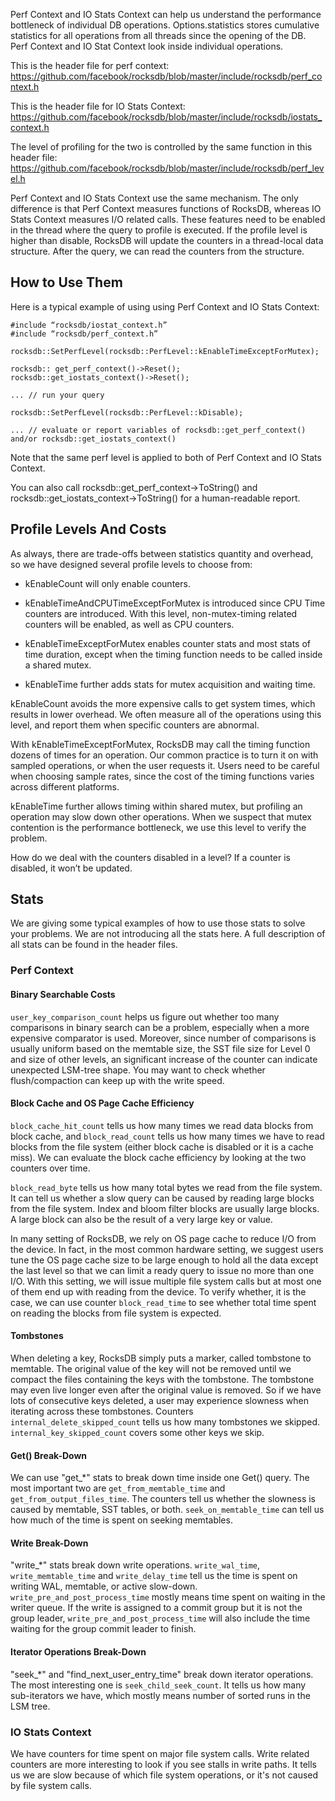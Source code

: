 Perf Context and IO Stats Context can help us understand the performance bottleneck of individual DB operations. Options.statistics stores cumulative statistics for all operations from all threads since the opening of the DB. Perf Context and IO Stat Context look inside individual operations.

This is the header file for perf context: https://github.com/facebook/rocksdb/blob/master/include/rocksdb/perf_context.h 

This is the header file for IO Stats Context: https://github.com/facebook/rocksdb/blob/master/include/rocksdb/iostats_context.h 

The level of profiling for the two is controlled by the same function in this header file: https://github.com/facebook/rocksdb/blob/master/include/rocksdb/perf_level.h

Perf Context and IO Stats Context use the same mechanism. The only difference is that Perf Context measures functions of RocksDB, whereas IO Stats Context measures I/O related calls. These features need to be enabled in the thread where the query to profile is executed. If the profile level is higher than disable, RocksDB will update the counters in a thread-local data structure. After the query, we can read the counters from the structure.

## How to Use Them
Here is a typical example of using using Perf Context and IO Stats Context:

``` 
#include “rocksdb/iostat_context.h”
#include “rocksdb/perf_context.h”

rocksdb::SetPerfLevel(rocksdb::PerfLevel::kEnableTimeExceptForMutex);

rocksdb:: get_perf_context()->Reset();
rocksdb::get_iostats_context()->Reset();

... // run your query

rocksdb::SetPerfLevel(rocksdb::PerfLevel::kDisable);

... // evaluate or report variables of rocksdb::get_perf_context() and/or rocksdb::get_iostats_context()
```
Note that the same perf level is applied to both of Perf Context and IO Stats Context.

You can also call rocksdb::get_perf_context->ToString() and rocksdb::get_iostats_context->ToString() for a human-readable report.

## Profile Levels And Costs
As always, there are trade-offs between statistics quantity and overhead, so we have designed several profile levels to choose from:

* kEnableCount will only enable counters. 

* kEnableTimeAndCPUTimeExceptForMutex is introduced since CPU Time counters are introduced. With this level, non-mutex-timing related counters will be enabled, as well as CPU counters.

* kEnableTimeExceptForMutex enables counter stats and most stats of time duration, except when the timing function needs to be called inside a shared mutex.

* kEnableTime further adds stats for mutex acquisition and waiting time.

kEnableCount avoids the more expensive calls to get system times, which results in lower overhead. We often measure all of the operations using this level, and report them when specific counters are abnormal. 

With kEnableTimeExceptForMutex, RocksDB may call the timing function dozens of times for an operation. Our common practice is to turn it on with sampled operations, or when the user requests it. Users need to be careful when choosing sample rates, since the cost of the timing functions varies across different platforms. 

kEnableTime further allows timing within shared mutex, but profiling an operation may slow down other operations. When we suspect that mutex contention is the performance bottleneck, we use this level to verify the problem.

How do we deal with the counters disabled in a level? If a counter is disabled, it won’t be updated.

## Stats
We are giving some typical examples of how to use those stats to solve your problems. We are not introducing all the stats here. A full description of all stats can be found in the header files.

### Perf Context
#### Binary Searchable Costs
`user_key_comparison_count` helps us figure out whether too many comparisons in binary search can be a problem, especially when a more expensive comparator is used. Moreover, since number of comparisons is usually uniform based on the memtable size, the SST file size for Level 0 and size of other levels, an significant increase of the counter can indicate unexpected LSM-tree shape. You may want to check whether flush/compaction can keep up with the write speed.

#### Block Cache and OS Page Cache Efficiency
`block_cache_hit_count` tells us how many times we read data blocks from block cache, and `block_read_count` tells us how many times we have to read blocks from the file system (either block cache is disabled or it is a cache miss). We can evaluate the block cache efficiency by looking at the two counters over time.

`block_read_byte` tells us how many total bytes we read from the file system. It can tell us whether a slow query can be caused by reading large blocks from the file system. Index and bloom filter blocks are usually large blocks. A large block can also be the result of a very large key or value.

In many setting of RocksDB, we rely on OS page cache to reduce I/O from the device. In fact, in the most common hardware setting, we suggest users tune the OS page cache size to be large enough to hold all the data except the last level so that we can limit a ready query to issue no more than one I/O. With this setting, we will issue multiple file system calls but at most one of them end up with reading from the device. To verify whether, it is the case, we can use counter `block_read_time` to see whether total time spent on reading the blocks from file system is expected.

#### Tombstones
When deleting a key, RocksDB simply puts a marker, called tombstone to memtable. The original value of the key will not be removed until we compact the files containing the keys with the tombstone. The tombstone may even live longer even after the original value is removed. So if we have lots of consecutive keys deleted, a user may experience slowness when iterating across these tombstones. Counters `internal_delete_skipped_count` tells us how many tombstones we skipped. `internal_key_skipped_count` covers some other keys we skip.

#### Get() Break-Down
We can use "get_*" stats to break down time inside one Get() query. The most important two are `get_from_memtable_time` and `get_from_output_files_time`. The counters tell us whether the slowness is caused by memtable, SST tables, or both. `seek_on_memtable_time` can tell us how much of the time is spent on seeking memtables.

#### Write Break-Down
"write_*" stats break down write operations. `write_wal_time`, `write_memtable_time` and `write_delay_time` tell us the time is spent on writing WAL, memtable, or active slow-down. `write_pre_and_post_process_time` mostly means time spent on waiting in the writer queue. If the write is assigned to a commit group but it is not the group leader, `write_pre_and_post_process_time` will also include the time waiting for the group commit leader to finish.

#### Iterator Operations Break-Down
"seek_*" and "find_next_user_entry_time" break down iterator operations. The most interesting one is `seek_child_seek_count`. It tells us how many sub-iterators we have, which mostly means number of sorted runs in the LSM tree.

### IO Stats Context
We have counters for time spent on major file system calls. Write related counters are more interesting to look if you see stalls in write paths. It tells us we are slow because of which file system operations, or it's not caused by file system calls.